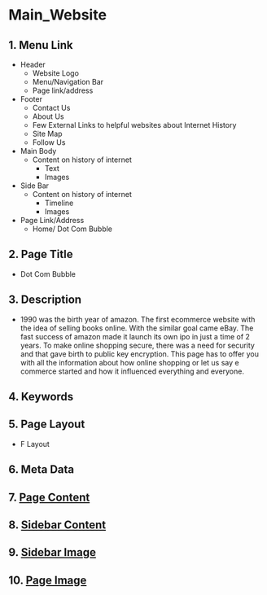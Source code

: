 # Main_Website

## 1. Menu Link
* Header
  * Website Logo
  * Menu/Navigation Bar
  * Page link/address
* Footer
  * Contact Us
  * About Us
  * Few External Links to helpful websites about Internet History
  * Site Map
  * Follow Us
* Main Body
  * Content on history of internet
    * Text
    * Images  
* Side Bar
  * Content on history of internet
    * Timeline
    * Images  
* Page Link/Address
  * Home/ Dot Com Bubble

## 2. Page Title
* Dot Com Bubble

## 3. Description
* 1990 was the birth year of amazon. The first ecommerce website with the idea of selling books online. With the similar goal came eBay. The fast success of amazon made it launch its own ipo in just a time of 2 years. To make online shopping secure, there was a need for security and that gave birth to public key encryption. This page has to offer you with all the information about how online shopping or let us say e commerce started and how it influenced everything and everyone.

## 4. Keywords

## 5. Page Layout
* F Layout

## 6. Meta Data

## 7. [Page Content](https://github.com/devshah2806/Main_Website/blob/main/Contents/Dot_com_bubble_MainBody.md)

## 8. [Sidebar Content](https://github.com/devshah2806/Main_Website/blob/main/Contents/Dot_com_bubble_SideBar.md)

## 9. [Sidebar Image](https://github.com/devshah2806/Main_Website/tree/main/Images/Dot_com_bubble_SideBar)

## 10. [Page Image](https://github.com/devshah2806/Main_Website/tree/main/Images/Dot_com_bubble_MainBody)
